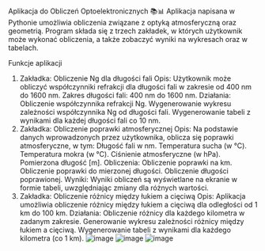 Aplikacja do Obliczeń Optoelektronicznych 📚📊
Aplikacja napisana w Pythonie umożliwia obliczenia związane z optyką atmosferyczną oraz geometrią. Program składa się z trzech zakładek, w których użytkownik może wykonać obliczenia, a także zobaczyć wyniki na wykresach oraz w tabelach.

Funkcje aplikacji
1. Zakładka: Obliczenie Ng dla długości fali
Opis: Użytkownik może obliczyć współczynniki refrakcji dla długości fali w zakresie od 400 nm do 1600 nm.
Zakres długości fali: 400 nm do 1600 nm.
Działania:
Obliczenie współczynnika refrakcji Ng.
Wygenerowanie wykresu zależności współczynnika Ng od długości fali.
Wygenerowanie tabeli z wynikami dla każdej długości fali co 10 nm.
2. Zakładka: Obliczenie poprawki atmosferycznej
Opis: Na podstawie danych wprowadzonych przez użytkownika, oblicza się poprawki atmosferyczne, w tym:
Długość fali w nm.
Temperatura sucha (w °C).
Temperatura mokra (w °C).
Ciśnienie atmosferyczne (w hPa).
Pomierzona długość [m].
Obliczenia:
Obliczenie poprawki na km.
Obliczenie poprawki do mierzonej długości.
Obliczenie długości poprawionej.
Wyniki: Wyniki obliczeń są wyświetlane na ekranie w formie tabeli, uwzględniając zmiany dla różnych wartości.
3. Zakładka: Obliczenie różnicy między łukiem a cięciwą
Opis: Aplikacja umożliwia obliczenie różnicy między łukiem a cięciwą dla odległości od 1 km do 100 km.
Działania:
Obliczenie różnicy dla każdego kilometra w zadanym zakresie.
Generowanie wykresu zależności różnicy między łukiem a cięciwą.
Wygenerowanie tabeli z wynikami dla każdego kilometra (co 1 km).
![image](https://github.com/user-attachments/assets/4a21418c-86e5-4c2c-ad6c-29477788a45b)
![image](https://github.com/user-attachments/assets/8ca4b664-33e7-416a-83d9-560f818b122c)
![image](https://github.com/user-attachments/assets/d43df70a-21be-4d9e-a6af-0ac42426d1eb)

